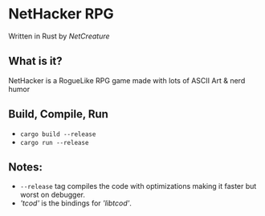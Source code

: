 # NetHacker RPG
Written in Rust by _NetCreature_

## What is it?
NetHacker is a RogueLike RPG game made with lots of ASCII Art & nerd humor

## Build, Compile, Run
* `cargo build --release`
* `cargo run --release`

## Notes:
* `--release` tag compiles the code with optimizations making it faster but worst on debugger.
* _'tcod'_ is the bindings for _'libtcod'_.